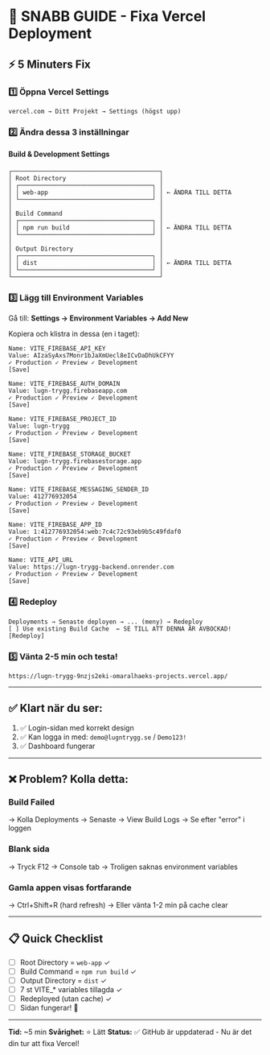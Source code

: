 # 🎯 SNABB GUIDE - Fixa Vercel Deployment

## ⚡ 5 Minuters Fix

### 1️⃣ Öppna Vercel Settings
```
vercel.com → Ditt Projekt → Settings (högst upp)
```

### 2️⃣ Ändra dessa 3 inställningar

#### Build & Development Settings

```
┌─────────────────────────────────────────┐
│ Root Directory                          │
│ ┌─────────────────────────────────────┐ │
│ │ web-app                             │ │ ← ÄNDRA TILL DETTA
│ └─────────────────────────────────────┘ │
│                                         │
│ Build Command                           │
│ ┌─────────────────────────────────────┐ │
│ │ npm run build                       │ │ ← ÄNDRA TILL DETTA
│ └─────────────────────────────────────┘ │
│                                         │
│ Output Directory                        │
│ ┌─────────────────────────────────────┐ │
│ │ dist                                │ │ ← ÄNDRA TILL DETTA
│ └─────────────────────────────────────┘ │
└─────────────────────────────────────────┘
```

### 3️⃣ Lägg till Environment Variables

Gå till: **Settings → Environment Variables → Add New**

Kopiera och klistra in dessa (en i taget):

```env
Name: VITE_FIREBASE_API_KEY
Value: AIzaSyAxs7Monr1bJaXmUecl8eICvDaDhUkCFYY
✓ Production ✓ Preview ✓ Development
[Save]

Name: VITE_FIREBASE_AUTH_DOMAIN
Value: lugn-trygg.firebaseapp.com
✓ Production ✓ Preview ✓ Development
[Save]

Name: VITE_FIREBASE_PROJECT_ID
Value: lugn-trygg
✓ Production ✓ Preview ✓ Development
[Save]

Name: VITE_FIREBASE_STORAGE_BUCKET
Value: lugn-trygg.firebasestorage.app
✓ Production ✓ Preview ✓ Development
[Save]

Name: VITE_FIREBASE_MESSAGING_SENDER_ID
Value: 412776932054
✓ Production ✓ Preview ✓ Development
[Save]

Name: VITE_FIREBASE_APP_ID
Value: 1:412776932054:web:7c4c72c93eb9b5c49fdaf0
✓ Production ✓ Preview ✓ Development
[Save]

Name: VITE_API_URL
Value: https://lugn-trygg-backend.onrender.com
✓ Production ✓ Preview ✓ Development
[Save]
```

### 4️⃣ Redeploy

```
Deployments → Senaste deployen → ... (meny) → Redeploy
[ ] Use existing Build Cache  ← SE TILL ATT DENNA ÄR AVBOCKAD!
[Redeploy]
```

### 5️⃣ Vänta 2-5 min och testa!

```
https://lugn-trygg-9nzjs2eki-omaralhaeks-projects.vercel.app/
```

---

## ✅ Klart när du ser:

1. ✅ Login-sidan med korrekt design
2. ✅ Kan logga in med: `demo@lugntrygg.se` / `Demo123!`
3. ✅ Dashboard fungerar

---

## ❌ Problem? Kolla detta:

### Build Failed
→ Kolla Deployments → Senaste → View Build Logs
→ Se efter "error" i loggen

### Blank sida
→ Tryck F12 → Console tab
→ Troligen saknas environment variables

### Gamla appen visas fortfarande
→ Ctrl+Shift+R (hard refresh)
→ Eller vänta 1-2 min på cache clear

---

## 📋 Quick Checklist

- [ ] Root Directory = `web-app` ✓
- [ ] Build Command = `npm run build` ✓
- [ ] Output Directory = `dist` ✓
- [ ] 7 st VITE_* variables tillagda ✓
- [ ] Redeployed (utan cache) ✓
- [ ] Sidan fungerar! 🎉

---

**Tid:** ~5 min
**Svårighet:** ⭐ Lätt
**Status:** ✅ GitHub är uppdaterad - Nu är det din tur att fixa Vercel!
